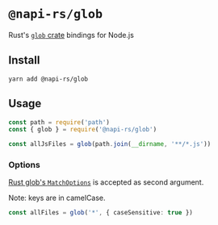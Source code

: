 # `@napi-rs/glob`

Rust's [`glob` crate](https://docs.rs/glob/latest/glob/) bindings for Node.js

## Install

```
yarn add @napi-rs/glob
```

## Usage

```ts
const path = require('path')
const { glob } = require('@napi-rs/glob')

const allJsFiles = glob(path.join(__dirname, '**/*.js'))
```

### Options

[Rust glob's `MatchOptions`](https://docs.rs/glob/latest/glob/struct.MatchOptions.html) is accepted as second argument.

Note: keys are in camelCase.

```ts
const allFiles = glob('*', { caseSensitive: true })
```
